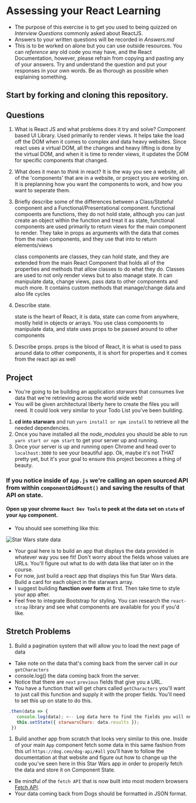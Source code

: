 # Assessing your React Learning

- The purpose of this exercise is to get you used to being quizzed on _Interview Questions_ commonly asked about ReactJS.
- Answers to your written questions will be recorded in _Answers.md_
- This is to be worked on alone but you can use outside resources. You can _reference_ any old code you may have, and the React Documentation, however, please refrain from copying and pasting any of your answers. Try and understand the question and put your responses in your own words. Be as thorough as possible when explaining something.

## Start by forking and cloning this repository.

## Questions

1.  What is React JS and what problems does it try and solve?
      Component based UI Library. Used primarily to render views. It helps take the load off the DOM when it comes to complex and data heavy websites. Since react uses a virtual DOM, all the changes and heavy lifting is done by the virtual DOM, and when it is time to render views, it updates the DOM for specific components that changed.

1.  What does it mean to _think_ in react?
      It is the way you see a website, all of the 'components' that are in a website, or project you are working on. It is preplanning how you want the components to work, and how you want to seperate them.

1.  Briefly describe some of the differences between a Class/Stateful component and a Functional/Presentational component.
      functional compoents are functions, they do not hold state, although you can just create an object within the function and treat it as state, functional components are used primarily to return views for the main component to render. They take in props as arguments with the data that comes from the main components, and they use that into to return elements/views

      class components are classes, they can hold state, and they are extended from the main React Component that holds all of the properties and methods that allow classes to do what they do. Classes are used to not only render views but to also manage state. It can manipulate data, change views, pass data to other components and much more. It contains custom methods that manage/change data and also life cycles

1.  Describe state.

      state is the heart of React, it is data, state can come from anywhere, mostly held in objects or arrays. You use class components to manipulate data, and state uses props to be passed around to other components

1.  Describe props.
      props is the blood of React, it is what is used to pass around data to other components, it is short for properties and it comes from the react api as well

## Project

- You're going to be building an application _starwars_ that consumes live data that we're retrieving across the world wide web!
- You will be given architectural liberty here to create the files you will need. It could look very similar to your Todo List you've been building.

1.  **cd into starwars** and run `yarn install or npm install` to retrieve all the needed dependencies.
1.  Once you have installed all the _node_modules_ you should be able to run `yarn start or npm start` to get your server up and running.
1.  Once your server is up and running open Chrome and head over to `localhost:3000` to see your beautiful app. Ok, maybe it's not THAT pretty yet, but it's your goal to ensure this project becomes a thing of beauty.

### If you notice inside of `App.js` we're calling an open sourced **API** from within `componentDidMount()` and saving the results of that API on state.

#### Open up your chrome `React Dev Tools` to peek at the data set on `state` of your `App` component.

- You should see something like this:

![Star Wars state data](starwars_data.png)

- Your goal here is to build an app that displays the data provided in whatever way you see fit! Don't worry about the fields whose values are URLs. You'll figure out what to do with data like that later on in the course.
- For now, just build a react app that displays this fun Star Wars data. Build a card for each object in the starwars array.
- I suggest building **function over form** at first. Then take time to style your app after.
- Feel free to integrate Bootstrap for styling. You can research the `react-strap` library and see what components are available for you if you'd like.

## Stretch Problems

1.  Build a pagination system that will allow you to load the next page of data

- Take note on the data that's coming back from the server call in our `getCharacters`
- console.log() the data coming back from the server.
- Notice that there are `next` `previous` fields that give you a URL.
- You have a function that will get chars called `getCharacters` you'll want to just call this function and supply it with the proper fields. You'll need to set this up on state to do this.

```js
 .then(data => {
    console.log(data); <-- Log data here to find the fields you will need.
    this.setState({ starwarsChars: data.results });
  })
```

1.  Build another app from scratch that looks very similar to this one. Inside of your main `App` component fetch some data in this same fashion from this url `https://dog.ceo/dog-api/#all` you'll have to follow the documentation at that website and figure out how to change up the code you've seen here in this Star Wars app in order to properly fetch the data and store it on Component State.

- Be mindful of the `fetch API` that is now built into most modern browsers [Fetch API](https://developer.mozilla.org/en-US/docs/Web/API/Fetch_API/Using_Fetch).
- Your data coming back from Dogs should be formatted in JSON format.
